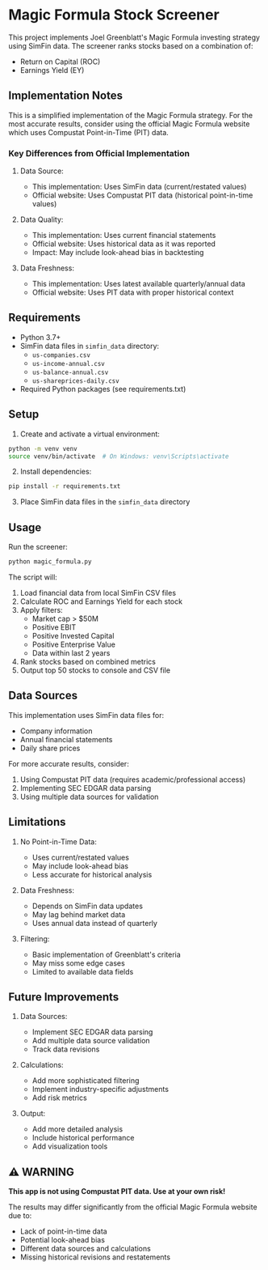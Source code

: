 # Magic Formula Stock Screener

This project implements Joel Greenblatt's Magic Formula investing strategy using SimFin data. The screener ranks stocks based on a combination of:
- Return on Capital (ROC)
- Earnings Yield (EY)

## Implementation Notes

This is a simplified implementation of the Magic Formula strategy. For the most accurate results, consider using the official Magic Formula website which uses Compustat Point-in-Time (PIT) data.

### Key Differences from Official Implementation

1. Data Source:
   - This implementation: Uses SimFin data (current/restated values)
   - Official website: Uses Compustat PIT data (historical point-in-time values)

2. Data Quality:
   - This implementation: Uses current financial statements
   - Official website: Uses historical data as it was reported
   - Impact: May include look-ahead bias in backtesting

3. Data Freshness:
   - This implementation: Uses latest available quarterly/annual data
   - Official website: Uses PIT data with proper historical context

## Requirements

- Python 3.7+
- SimFin data files in `simfin_data` directory:
  - `us-companies.csv`
  - `us-income-annual.csv`
  - `us-balance-annual.csv`
  - `us-shareprices-daily.csv`
- Required Python packages (see requirements.txt)

## Setup

1. Create and activate a virtual environment:
```bash
python -m venv venv
source venv/bin/activate  # On Windows: venv\Scripts\activate
```

2. Install dependencies:
```bash
pip install -r requirements.txt
```

3. Place SimFin data files in the `simfin_data` directory

## Usage

Run the screener:
```bash
python magic_formula.py
```

The script will:
1. Load financial data from local SimFin CSV files
2. Calculate ROC and Earnings Yield for each stock
3. Apply filters:
   - Market cap > $50M
   - Positive EBIT
   - Positive Invested Capital
   - Positive Enterprise Value
   - Data within last 2 years
4. Rank stocks based on combined metrics
5. Output top 50 stocks to console and CSV file

## Data Sources

This implementation uses SimFin data files for:
- Company information
- Annual financial statements
- Daily share prices

For more accurate results, consider:
1. Using Compustat PIT data (requires academic/professional access)
2. Implementing SEC EDGAR data parsing
3. Using multiple data sources for validation

## Limitations

1. No Point-in-Time Data:
   - Uses current/restated values
   - May include look-ahead bias
   - Less accurate for historical analysis

2. Data Freshness:
   - Depends on SimFin data updates
   - May lag behind market data
   - Uses annual data instead of quarterly

3. Filtering:
   - Basic implementation of Greenblatt's criteria
   - May miss some edge cases
   - Limited to available data fields

## Future Improvements

1. Data Sources:
   - Implement SEC EDGAR data parsing
   - Add multiple data source validation
   - Track data revisions

2. Calculations:
   - Add more sophisticated filtering
   - Implement industry-specific adjustments
   - Add risk metrics

3. Output:
   - Add more detailed analysis
   - Include historical performance
   - Add visualization tools

## ⚠️ WARNING

**This app is not using Compustat PIT data. Use at your own risk!**

The results may differ significantly from the official Magic Formula website due to:
- Lack of point-in-time data
- Potential look-ahead bias
- Different data sources and calculations
- Missing historical revisions and restatements

